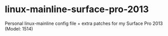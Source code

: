 # linux-mainline-surface-pro-2013

Personal linux-mainline config file + extra patches for my Surface Pro 2013 (Model: 1514)
